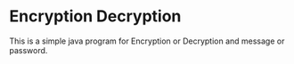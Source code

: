 # Encryption Decryption
This is a simple java program for Encryption or Decryption and message or password.
